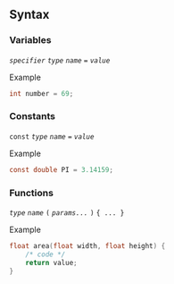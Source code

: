 ## Syntax

### Variables

*`specifier`* *`type`* *`name`* `=` *`value`* 

Example

```c
int number = 69;
```

### Constants

`const` *`type`* *`name`* `=` *`value`* 

Example

```c
const double PI = 3.14159;
```

### Functions

*`type`* *`name`* `(` *`params...`* `)` `{ ... }`

Example

```c
float area(float width, float height) {
    /* code */
    return value;
}
```

